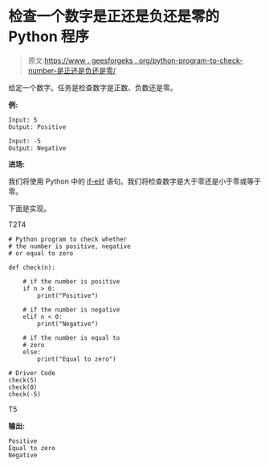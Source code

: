 # 检查一个数字是正还是负还是零的 Python 程序

> 原文:[https://www . geesforgeks . org/python-program-to-check-number-是正还是负还是零/](https://www.geeksforgeeks.org/python-program-to-check-whether-a-number-is-positive-or-negative-or-zero/)

给定一个数字。任务是检查数字是正数、负数还是零。

**例:**

```
Input: 5
Output: Positive

Input: -5
Output: Negative

```

**进场:**

我们将使用 Python 中的 [if-elif](https://www.geeksforgeeks.org/python-if-else/) 语句。我们将检查数字是大于零还是小于零或等于零。

下面是实现。

T2T4

```
# Python program to check whether
# the number is positive, negative
# or equal to zero

def check(n):

    # if the number is positive
    if n > 0:
        print("Positive")

    # if the number is negative
    elif n < 0:
        print("Negative")

    # if the number is equal to
    # zero
    else:
        print("Equal to zero")

# Driver Code
check(5)
check(0)
check(-5)
```

T5

**输出:**

```
Positive
Equal to zero
Negative

```